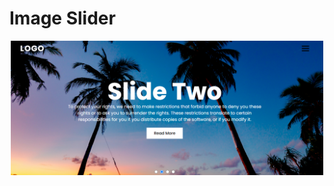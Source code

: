 # Image Slider

<p align="center">
  <img src="Captura de pantalla 2024-12-10 123629.png" alt="Descripción de la imagen" width="500">
</p>
